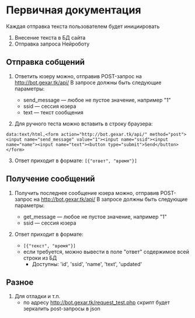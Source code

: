 # Первичная документация

Каждая отправка текста пользователем будет инициировать
1. Внесение текста в БД сайта
2. Отправка запроса Нейроботу

## Отправка собщений

1. Ответить юзеру можно, отправив POST-запрос на http://bot.gexar.tk/api/
В запросе должны быть следующие параметры:
	* send_message — любое не пустое значение, например "1"
	* ssid — сессия юзера
	* text — текст сообщения

2. Для ручного теста можно вставить в строку браузера:

`data:text/html,<form action="http://bot.gexar.tk/api/" method="post"><input name="send_message" value="1"><input name="ssid"><input name="name"><input name="text"><button type="submit">Send</button></form>`

3. Ответ приходит в формате:
`[{"ответ", "время"}]`

## Получение сообщений

1. Получить последнее сообщение юзера можно, отправив POST-запрос на http://bot.gexar.tk/api/
В запросе должны быть следующие параметры:
	* get_message — любое не пустое значение, например "1"
	* ssid — сессия юзера

2. Ответ приходит в формате:
	* `[{"текст", "время"}]`
	* если требуется, можно вывести в поле "ответ" содержимое всей строки из БД
		* Доступны: 'id', 'ssid', 'name', 'text', 'updated'

## Разное

1. Для отладки и т.п. 
	* по адресу http://bot.gexar.tk/request_test.php скрипт будет зеркалить post-запросы в json
